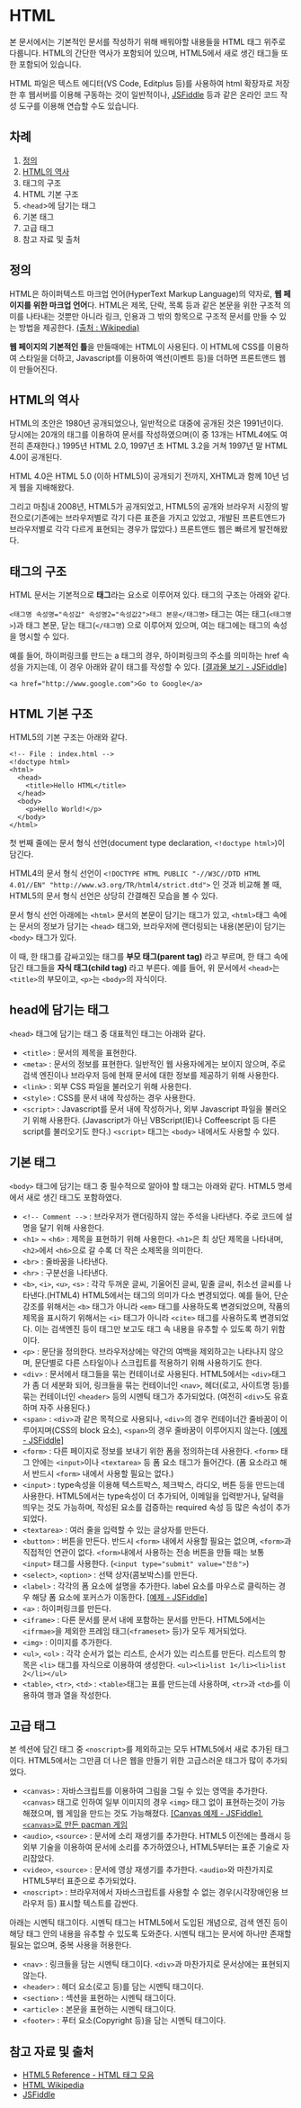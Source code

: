 # HTML
본 문서에서는 기본적인 문서를 작성하기 위해 배워야할 내용들을 HTML 태그 위주로 다룹니다. HTML의 간단한 역사가 포함되어 있으며, HTML5에서 새로 생긴 태그들 또한 포함되어 있습니다.

HTML 파일은 텍스트 에디터(VS Code, Editplus 등)를 사용하여 html 확장자로 저장한 후 웹서버를 이용해 구동하는 것이 일반적이나, [JSFiddle](https://jsfiddle.net) 등과 같은 온라인 코드 작성 도구를 이용해 연습할 수도 있습니다.

## 차례
1. [정의](#정의)
1. [HTML의 역사](#HTML의-역사)
1. 태그의 구조
1. HTML 기본 구조
1. `<head`>에 담기는 태그
1. 기본 태그
1. 고급 태그
1. 참고 자료 및 출처

## 정의
HTML은 하이퍼텍스트 마크업 언어(HyperText Markup Language)의 약자로, **웹 페이지를 위한 마크업 언어**다. HTML은 제목, 단락, 목록 등과 같은 본문을 위한 구조적 의미를 나타내는 것뿐만 아니라 링크, 인용과 그 밖의 항목으로 구조적 문서를 만들 수 있는 방법을 제공한다. [(출처 : Wikipedia)](https://ko.wikipedia.org/wiki/HTML)

**웹 페이지의 기본적인 틀**을 만들때에는 HTML이 사용된다. 이 HTML에 CSS를 이용하여 스타일을 더하고, Javascript를 이용하여 액션(이벤트 등)을 더하면 프론트앤드 웹이 만들어진다.

## HTML의 역사
HTML의 초안은 1980년 공개되었으나, 일반적으로 대중에 공개된 것은 1991년이다. 당시에는 20개의 태그를 이용하여 문서를 작성하였으며(이 중 13개는 HTML4에도 여전히 존재한다.) 1995년 HTML 2.0, 1997년 초 HTML 3.2을 거쳐 1997년 말 HTML 4.0이 공개된다.

HTML 4.0은 HTML 5.0 (이하 HTML5)이 공개되기 전까지, XHTML과 함께 10년 넘게 웹을 지배해왔다.

그리고 마침내 2008년, HTML5가 공개되었고, HTML5의 공개와 브라우저 시장의 발전으로(기존에는 브라우저별로 각기 다른 표준을 가지고 있었고, 개발된 프론트앤드가 브라우저별로 각각 다르게 표현되는 경우가 많았다.) 프론트앤드 웹은 빠르게 발전해왔다.

## 태그의 구조
HTML 문서는 기본적으로 **태그**라는 요소로 이루어져 있다.
태그의 구조는 아래와 같다.

`<태그명 속성명="속성값" 속성명2="속성값2">태그 본문</태그명>`
태그는 여는 태그(`<태그명>`)과 태그 본문, 닫는 태그(`</태그명`) 으로 이루어져 있으며, 여는 태그에는 태그의 속성을 명시할 수 있다.

예를 들어, 하이퍼링크를 만드는 a 태그의 경우, 하이퍼링크의 주소를 의미하는 href 속성을 가지는데, 이 경우 아래와 같이 태그를 작성할 수 있다. [[결과물 보기 - JSFiddle]](http://jsfiddle.net/ge0ucdsp/)

`<a href="http://www.google.com">Go to Google</a>`


## HTML 기본 구조
HTML5의 기본 구조는 아래와 같다.

```
<!-- File : index.html -->
<!doctype html>
<html>
  <head>
    <title>Hello HTML</title>
  </head>
  <body>
    <p>Hello World!</p>
  </body>
</html>
```
첫 번째 줄에는 문서 형식 선언(document type declaration, `<!doctype html>`)이 담긴다.

HTML4의 문서 형식 선언이 `<!DOCTYPE HTML PUBLIC "-//W3C//DTD HTML 4.01//EN" "http://www.w3.org/TR/html4/strict.dtd">` 인 것과 비교해 볼 때, HTML5의 문서 형식 선언은 상당히 간결해진 모습을 볼 수 있다.

문서 형식 선언 아래에는 `<html>` 문서의 본문이 담기는 태그가 있고, `<html>`태그 속에는 문서의 정보가 담기는 `<head>` 태그와, 브라우저에 랜더링되는 내용(본문)이 담기는 `<body>` 태그가 있다.

이 때, 한 태그를 감싸고있는 태그를 **부모 태그(parent tag)** 라고 부르며, 한 태그 속에 담긴 태그들을 **자식 태그(child tag)** 라고 부른다. 예를 들어, 위 문서에서 `<head>`는 `<title>`의 부모이고, `<p>`는 `<body>`의 자식이다.

## head에 담기는 태그
`<head>` 태그에 담기는 태그 중 대표적인 태그는 아래와 같다.

* `<title>` : 문서의 제목을 표현한다.
* `<meta>` : 문서의 정보를 표현한다. 일반적인 웹 사용자에게는 보이지 않으며, 주로 검색 엔진이나 브라우저 등에 현재 문서에 대한 정보를 제공하기 위해 사용한다.
* `<link>` : 외부 CSS 파일을 불러오기 위해 사용한다.
* `<style>` : CSS를 문서 내에 작성하는 경우 사용한다.
* `<script>` : Javascript를 문서 내에 작성하거나, 외부 Javascript 파일을 불러오기 위해 사용한다. (Javascript가 아닌 VBScript(IE)나 Coffeescript 등 다른 script를 불러오기도 한다.) `<script>` 태그는 `<body>` 내에서도 사용할 수 있다.

## 기본 태그
`<body>` 태그에 담기는 태그 중 필수적으로 알아야 할 태그는 아래와 같다.  HTML5 명세에서 새로 생긴 태그도 포함하였다.

* `<!-- Comment -->` : 브라우저가 랜더링하지 않는 주석을 나타낸다. 주로 코드에 설명을 달기 위해 사용한다.
* `<h1>` ~ `<h6>` : 제목을 표현하기 위해 사용한다. `<h1>`은 최 상단 제목을 나타내며, `<h2>`에서 `<h6>`으로 갈 수록 더 작은 소제목을 의미한다.
* `<br>` : 줄바꿈을 나타낸다.
* `<hr>` : 구분선을 나타낸다.
* `<b>`, `<i>`, `<u>`, `<s>` : 각각 두꺼운 글씨, 기울어진 글씨, 밑줄 글씨, 취소선 글씨를 나타낸다.(HTML4) HTML5에서는 태그의 의미가 다소 변경되었다. 예를 들어, 단순 강조를 위해서는 `<b>` 태그가 아니라 `<em>` 태그를 사용하도록 변경되었으며, 작품의 제목을 표시하기 위해서는 `<i>` 태그가 아니라 `<cite>` 태그를 사용하도록 변경되었다. 이는 검색엔진 등이 태그만 보고도 태그 속 내용을 유추할 수 있도록 하기 위함이다.
* `<p>` : 문단을 정의한다. 브라우저상에는 약간의 여백을 제외하고는 나타나지 않으며, 문단별로 다른 스타일이나 스크립트를 적용하기 위해 사용하기도 한다.
* `<div>` : 문서에서 태그들을 묶는 컨테이너로 사용된다. HTML5에서는 `<div>`태그가 좀 더 세분화 되어, 링크들을 묶는 컨테이너인 `<nav>`, 헤더(로고, 사이트명 등)를 묶는 컨테이너인 `<header>` 등의 시멘틱 태그가 추가되었다. (여전히 `<div>`도 유효하며 자주 사용된다.)
* `<span>` : `<div>`과 같은 목적으로 사용되나, `<div>`의 경우 컨테이너간 줄바꿈이 이루어지며(CSS의 block 요소), `<span>`의 경우 줄바꿈이 이루어지지 않는다. [[예제 - JSFiddle]](http://jsfiddle.net/1gaq8nw4/)
* `<form>` : 다른 페이지로 정보를 보내기 위한 폼을 정의하는데 사용한다. `<form>` 태그 안에는 `<input>`이나 `<textarea>` 등 폼 요소 태그가 들어간다. (폼 요소라고 해서 반드시 `<form>` 내에서 사용할 필요는 없다.)
* `<input>` : type속성을 이용해 텍스트박스, 체크박스, 라디오, 버튼 등을 만드는데 사용한다. HTML5에서는 type속성이 더 추가되어, 이메일을 입력받거나, 달력을 띄우는 것도 가능하며, 작성된 요소를 검증하는 required 속성 등 많은 속성이 추가되었다.
* `<textarea>` : 여러 줄을 입력할 수 있는 글상자를 만든다.
* `<button>` : 버튼을 만든다. 반드시 `<form>` 내에서 사용할 필요는 없으며, `<form>`과 직접적인 연관이 없다. `<form>`내에서 사용하는 전송 버튼을 만들 때는 보통 `<input>` 태그를 사용한다. (`<input type="submit" value="전송">`)
* `<select>`, `<option>` : 선택 상자(콤보박스)를 만든다.
* `<label>` : 각각의 폼 요소에 설명을 추가한다. label 요소를 마우스로 클릭하는 경우 해당 폼 요소에 포커스가 이동한다. [[예제 - JSFiddle]](http://jsfiddle.net/wypjvsog/)
* `<a>` : 하이퍼링크를 만든다.
* `<iframe>` : 다른 문서를 문서 내에 포함하는 문서를 만든다. HTML5에서는 `<ifrmae>`을 제외한 프레임 태그(`<frameset>` 등)가 모두 제거되었다.
* `<img>` : 이미지를 추가한다.
* `<ul>`, `<ol>` : 각각 순서가 없는 리스트, 순서가 있는 리스트를 만든다. 리스트의 항목은 `<li>` 태그를 자식으로 이용하여 생성한다. `<ul><li>list 1</li><li>list 2</li></ul>`
* `<table>`, `<tr>`, `<td>` : `<table>`태그는 표를 만드는데 사용하며, `<tr>`과 `<td>`를 이용하여 행과 열을 작성한다.

## 고급 태그
본 섹션에 담긴 태그 중 `<noscript>`를 제외하고는 모두 HTML5에서 새로 추가된 태그이다. HTML5에서는 그만큼 더 나은 웹을 만들기 위한 고급스러운 태그가 많이 추가되었다.
* `<canvas>` : 자바스크립트를 이용하여 그림을 그릴 수 있는 영역을 추가한다. `<canvas>` 태그로 인하여 일부 이미지의 경우 `<img>` 태그 없이 표현하는것이 가능해졌으며, 웹 게임을 만드는 것도 가능해졌다. [[Canvas 예제 - JSFiddle]](http://jsfiddle.net/9mwxqs36/), [`<canvas>`로 만든 pacman 게임](https://www.crazygames.com/game/pacman-io)
* `<audio>`, `<source>` : 문서에 소리 재생기를 추가한다. HTML5 이전에는 플래시 등 외부 기술을 이용하여 문서에 소리를 추가하였으나, HTML5부터는 표준 기술로 자리잡았다.
* `<video>`, `<source>` : 문서에 영상 재생기를 추가한다. `<audio>`와 마찬가지로 HTML5부터 표준으로 추가되었다.
* `<noscript>` : 브라우저에서 자바스크립트를 사용할 수 없는 경우(시각장애인용 브라우저 등) 표시할 텍스트를 감싼다.

아래는 시멘틱 태그이다. 시멘틱 태그는 HTML5에서 도입된 개념으로, 검색 엔진 등이 해당 태그 안의 내용을 유추할 수 있도록 도와준다. 시멘틱 태그는 문서에 하나만 존재할 필요는 없으며, 중복 사용을 허용한다.
* `<nav>` : 링크들을 담는 시멘틱 태그이다. `<div>`과 마찬가지로 문서상에는 표현되지 않는다.
* `<header>` : 헤더 요소(로고 등)를 담는 시멘틱 태그이다.
* `<section>` : 섹션을 표현하는 시멘틱 태그이다.
* `<article>` : 본문을 표현하는 시멘틱 태그이다.
* `<footer>` : 푸터 요소(Copyright 등)을 담는 시멘틱 태그이다.

## 참고 자료 및 출처
* [HTML5 Reference - HTML 태그 모음](https://www.w3schools.com/tags/ref_byfunc.asp)
* [HTML Wikipedia](https://en.wikipedia.org/wiki/Html)
* [JSFiddle](https://jsfiddle.net)
